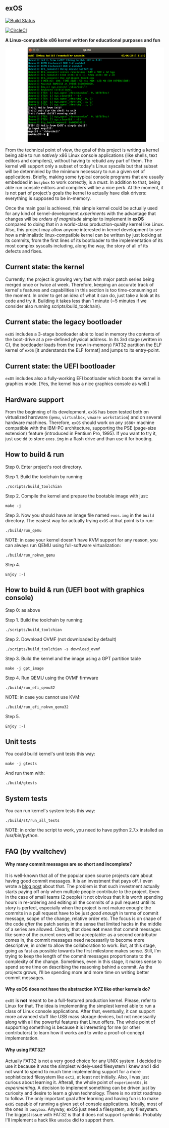 exOS
------

[![Build Status](https://travis-ci.org/vvaltchev/experimentOs.svg?branch=master)](https://travis-ci.org/vvaltchev/experimentOs)

[![CircleCI](https://circleci.com/gh/vvaltchev/experimentOs.svg?style=svg)](https://circleci.com/gh/vvaltchev/experimentOs)


**A Linux-compatible x86 kernel written for educational purposes and fun**

![Alt text](other/screenshot.png?raw=true "exOS")

From the technical point of view, the goal of this project is writing a kernel
being able to run *natively* x86 Linux console applications (like shells, text
editors and compilers), without having to rebuild any part of them. The kernel
will support only a subset of today's Linux syscalls but that subset will be
determinied by the minimum necessary to run a given set of applications.
Briefly, making some typical console programs that are usually embedded in
`busybox` to work correctly, is a *must*. In addition to that, being able run
console editors and compilers will be a nice perk. At the moment, it is not part
of project's goals the kernel to actually have disk drivers: everything is
supposed to be in-memory.

Once the main goal is achieved, this simple kernel could be actually used for
any kind of kernel-development *experiments* with the advantage that changes
will be *orders of magnitude* simpler to implement in **exOS** compared to doing
that in a world-class production-quality kernel like Linux. Also, this project
may allow anyone interested in kernel development to see how a minimalistic
linux-compatible kernel can be written by just looking at its commits, from the
first lines of its bootloader to the implementation of its most complex syscalls
including, along the way, the story of all of its defects and fixes.

Current state: the kernel
----------------------------------------

Currently, the project is growing very fast with major patch series being merged
once or twice at week. Therefore, keeping an accurate track of kernel's features
and capabilities in this section is too time-consuming at the moment. In order to
get an idea of what it can do, just take a look at its code and try it.
Building it takes less than 1 minute (~5 minutes if we consider also running
scripts/build_toolchain).

Current state: the legacy bootloader
--------------------------------------

`exOS` includes a 3-stage bootloader able to load in memory the contents of the
boot-drive at a pre-defined physical address. In its 3rd stage (written in C),
the bootloader loads from the (now in-memory) FAT32 partition the ELF kernel of
`exOS` [it understands the ELF format] and jumps to its entry-point.

Current state: the UEFI bootloader
------------------------------------

`exOS` includes also a fully-working EFI bootloader which boots the kernel in
graphics mode. [Yes, the kernel has a nice graphics console as well.]


Hardware support
--------------------

From the beginning of its development, `exOS` has been tested both on
virtualized hardware (`qemu`, `virtualbox`, `vmware workstation`) and on several
hardware machines. Therefore, `exOS` should work on any `i686+` machine
compatible with the IBM-PC architecture, supporting the PSE (page-size extension)
feature (introduced in Pentium Pro, 1995). If you want to try it, just use `dd`
to store `exos.img` in a flash drive and than use it for booting.

How to build & run
---------------------

Step 0. Enter project's root directory.

Step 1. Build the toolchain by running:

    ./scripts/build_toolchian

Step 2. Compile the kernel and prepare the bootable image with just:

    make -j

Step 3. Now you should have an image file named `exos.img` in the `build`
directory. The easiest way for actually trying `exOS` at that point is to run:

    ./build/run_qemu

NOTE: in case your kernel doesn't have KVM support for any reason, you can
always run QEMU using full-software virtualization:

    ./build/run_nokvm_qemu

Step 4.

    Enjoy :-)


How to build & run (UEFI boot with graphics console)
------------------------------------------------------

Step 0: as above

Step 1. Build the toolchain by running:

    ./scripts/build_toolchian

Step 2. Download OVMF (not downloaded by default)

    ./scripts/build_toolchian -s download_ovmf

Step 3. Build the kernel and the image using a GPT partition table

    make -j gpt_image

Step 4. Run QEMU using the OVMF firmware

    ./build/run_efi_qemu32

NOTE: in case you cannot use KVM:

    ./build/run_efi_nokvm_qemu32

Step 5.

    Enjoy :-)


Unit tests
-------------

You could build kernel's unit tests this way:

    make -j gtests

And run them with:

    ./build/gtests

System tests
--------------

You can run kernel's system tests this way:

    ./build/st/run_all_tests

NOTE: in order the script to work, you need to have python 2.7.x installed as
/usr/bin/python.


FAQ (by vvaltchev)
---------------------


#### Why many commit messages are so short and incomplete?

It is well-known that all of the popular open source projects care about having good commit messages.
It is an investment that pays off. I even wrote a [blog post](https://blogs.vmware.com/opensource/2017/12/28/open-source-proprietary-software-engineer/) about that.
The problem is that such investment actually starts paying off only when multiple people contribute to the project.
Even in the case of small teams (2 people) it not obvious that it is worth spending hours in re-ordering and editing all the commits of
a pull request until its *story* is perfect, especially when the project is not mature enough: the commits in a pull request have to be just *good enough* in terms of commit message, scope of the change, relative order etc. The focus is on shape of the code *after* the patch series in the sense that limited hacks in the middle of a series are allowed. Clearly, that does **not** mean that commit messages like some of the current ones will be acceptable: as a second contributor comes in, the commit messages need necessarily to become more descriptive, in order to allow the collaboration to work. But, at this stage, going as fast as possible towards the first milestone makes sense. Still, I'm trying to keep the length of the commit messages proportionate to the complexity of the change. Sometimes, even in this stage, it makes sense to spend some time on describing the reasoning behind a commit. As the projects grows, I'll be spending more and more time on writing better commit messages.


#### Why exOS does not have the abstraction XYZ like other kernels do?

`exOS` is **not** meant to be a full-featured production kernel. Please, refer to Linux for that.
The idea is implementing the simplest kernel able to run a class of Linux console applications.
After that, eventually, it can support more advanced stuff like USB mass storage devices,
but not necessarily along with all the powerful features that Linux offers.
The whole point of supporting something is because it is interesting for me (or other contributors)
to learn how it works and to write a proof-of-concept implementation.


#### Why using FAT32?

Actually FAT32 is not a very good choice for any UNIX system.
I decided to use it because it was the simplest widely-used filesystem I knew and I did not want to spend to much time implementing support for a more sophisticated filesystem like `ext2`, at least not initially. Also, I was just curious about learning it. Afterall, the whole point of `experimentOs`, is *experimenting*.
A decision to implement something can be driven just by curiosity and desire to learn a given technology. There is no strict roadmap to follow. The only important goal after learning and having fun is to make `exOS` capable of running a given set of console applications. Ideally, most of the ones in `busybox`. Anyway, exOS just need a filesystem, any filesystem. The biggest issue with FAT32 is that it does not support symlinks. Probably I'll implement a hack like `umsdos` did to support them.






